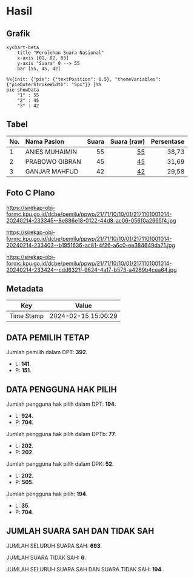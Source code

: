 # Hasil

## Grafik

```mermaid
xychart-beta
    title "Perolehan Suara Nasional"
    x-axis [01, 02, 03]
    y-axis "Suara" 0 --> 55
    bar [55, 45, 42]
```

```mermaid
%%{init: {"pie": {"textPosition": 0.5}, "themeVariables": {"pieOuterStrokeWidth": "5px"}} }%%
pie showData
    "1" : 55
    "2" : 45
    "3" : 42
```

## Tabel

| No. | Nama Paslon    | Suara | Suara (raw) | Persentase |
|:--- |:-------------- | -----:| -----------:| ----------:|
| 1   | ANIES MUHAIMIN | 55    | [55][p-1]   | 38,73      |
| 2   | PRABOWO GIBRAN | 45    | [45][p-2]   | 31,69      |
| 3   | GANJAR MAHFUD  | 42    | [42][p-3]   | 29,58      |


[p-1]: https://github.com/gigit-pemilu/pemilu-2024/blob/main/pilpres/hitung-suara/sub/21-kepulauan-riau/sub/71-kota-batam/sub/10-batam-kota/sub/1001-baloi-permai/sub/014-tps/sub/paslon-1.txt
[p-2]: https://github.com/gigit-pemilu/pemilu-2024/blob/main/pilpres/hitung-suara/sub/21-kepulauan-riau/sub/71-kota-batam/sub/10-batam-kota/sub/1001-baloi-permai/sub/014-tps/sub/paslon-2.txt
[p-3]: https://github.com/gigit-pemilu/pemilu-2024/blob/main/pilpres/hitung-suara/sub/21-kepulauan-riau/sub/71-kota-batam/sub/10-batam-kota/sub/1001-baloi-permai/sub/014-tps/sub/paslon-3.txt

## Foto C Plano

https://sirekap-obj-formc.kpu.go.id/dcbe/pemilu/ppwp/21/71/10/10/01/2171101001014-20240214-233345--8e886e18-0122-44d8-ac06-056f0a2995f4.jpg

https://sirekap-obj-formc.kpu.go.id/dcbe/pemilu/ppwp/21/71/10/10/01/2171101001014-20240214-233403--b1951636-ac81-4f26-a6c0-ee384649da71.jpg

https://sirekap-obj-formc.kpu.go.id/dcbe/pemilu/ppwp/21/71/10/10/01/2171101001014-20240214-233424--cdd6321f-9624-4a17-b573-a4269b4cea64.jpg


## Metadata

| Key        | Value               |
| ---------- | ------------------- |
| Time Stamp | 2024-02-15 15:00:29 |


## DATA PEMILIH TETAP

Jumlah pemilih dalam DPT: **392**.
 * L: **141**.
 * P: **151**.

## DATA PENGGUNA HAK PILIH

Jumlah pengguna hak pilih dalam DPT: **194**.
 * L: **924**.
 * P: **704**.

Jumlah pengguna hak pilih dalam DPTb: **77**.
 * L: **202**.
 * P: **202**.

Jumlah pengguna hak pilih dalam DPK: **52**.
 * L: **202**.
 * P: **505**.

Jumlah pengguna hak pilih: **194**.
 * L: **35**.
 * P: **704**.

## JUMLAH SUARA SAH DAN TIDAK SAH

JUMLAH SELURUH SUARA SAH: **693**.

JUMLAH SUARA TIDAK SAH: **6**.

JUMLAH SELURUH SUARA SAH DAN SUARA TIDAK SAH: **194**.



